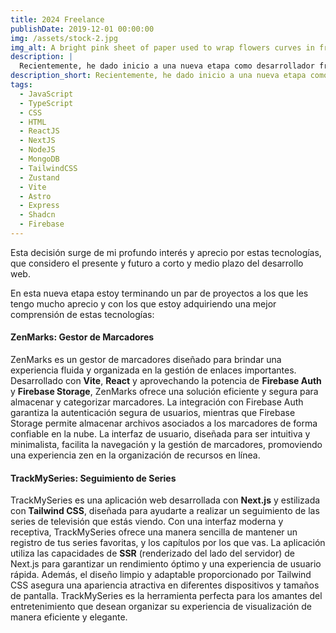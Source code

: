```yaml
---
title: 2024 Freelance
publishDate: 2019-12-01 00:00:00
img: /assets/stock-2.jpg
img_alt: A bright pink sheet of paper used to wrap flowers curves in front of rich blue background
description: |
  Recientemente, he dado inicio a una nueva etapa como desarrollador freelance, enfocándome de manera exclusiva en tecnologías como React, Next y Node. Esta decisión surge de mi profundo interés y aprecio por estas tecnologías, que considero el presente y futuro a corto y medio plazo del desarrollo web.
description_short: Recientemente, he dado inicio a una nueva etapa como desarrollador freelance, enfocándome de manera exclusiva en tecnologías como React, Next y Node.
tags:
  - JavaScript
  - TypeScript
  - CSS
  - HTML
  - ReactJS
  - NextJS
  - NodeJS
  - MongoDB
  - TailwindCSS
  - Zustand
  - Vite
  - Astro
  - Express
  - Shadcn
  - Firebase
---
```


Esta decisión surge de mi profundo interés y aprecio por estas tecnologías, que considero el presente y futuro a corto y medio plazo del desarrollo web.

En esta nueva etapa estoy terminando un par de proyectos a los que les tengo mucho aprecio y con los que estoy adquiriendo una mejor comprensión de estas tecnologías:

#### ZenMarks: Gestor de Marcadores
ZenMarks es un gestor de marcadores diseñado para brindar una experiencia fluida y organizada en la gestión de enlaces importantes. Desarrollado con **Vite**, **React** y aprovechando la potencia de **Firebase Auth** y **Firebase Storage**, ZenMarks ofrece una solución eficiente y segura para almacenar y categorizar marcadores. La integración con Firebase Auth garantiza la autenticación segura de usuarios, mientras que Firebase Storage permite almacenar archivos asociados a los marcadores de forma confiable en la nube. La interfaz de usuario, diseñada para ser intuitiva y minimalista, facilita la navegación y la gestión de marcadores, promoviendo una experiencia zen en la organización de recursos en línea.

#### TrackMySeries: Seguimiento de Series
TrackMySeries es una aplicación web desarrollada con **Next.js** y estilizada con **Tailwind CSS**, diseñada para ayudarte a realizar un seguimiento de las series de televisión que estás viendo. Con una interfaz moderna y receptiva, TrackMySeries ofrece una manera sencilla de mantener un registro de tus series favoritas, y los capítulos por los que vas. La aplicación utiliza las capacidades de **SSR** (renderizado del lado del servidor) de Next.js para garantizar un rendimiento óptimo y una experiencia de usuario rápida. Además, el diseño limpio y adaptable proporcionado por Tailwind CSS asegura una apariencia atractiva en diferentes dispositivos y tamaños de pantalla. TrackMySeries es la herramienta perfecta para los amantes del entretenimiento que desean organizar su experiencia de visualización de manera eficiente y elegante.

